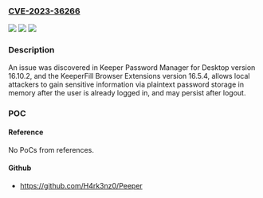 ### [CVE-2023-36266](https://cve.mitre.org/cgi-bin/cvename.cgi?name=CVE-2023-36266)
![](https://img.shields.io/static/v1?label=Product&message=n%2Fa&color=blue)
![](https://img.shields.io/static/v1?label=Version&message=n%2Fa&color=blue)
![](https://img.shields.io/static/v1?label=Vulnerability&message=n%2Fa&color=brighgreen)

### Description

An issue was discovered in Keeper Password Manager for Desktop version 16.10.2, and the KeeperFill Browser Extensions version 16.5.4, allows local attackers to gain sensitive information via plaintext password storage in memory after the user is already logged in, and may persist after logout.

### POC

#### Reference
No PoCs from references.

#### Github
- https://github.com/H4rk3nz0/Peeper

